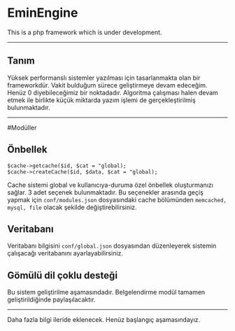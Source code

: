 # EminEngine
This is a php framework which is under development.


---
## Tanım

Yüksek performanslı sistemler yazılması için tasarlanmakta olan bir frameworkdür.
Vakit bulduğum sürece geliştirmeye devam edeceğim. Henüz 0 diyebileceğimiz bir noktadadır.
Algoritma çalışması halen devam etmek ile birlikte küçük miktarda yazım işlemi de gerçekleştirilmiş bulunmaktadır.



---

#Modüller

Önbellek
-----
```
$cache->getcache($id, $cat = "global);
$cache->createCache($id, $data, $cat = "global);
```
Cache sistemi global ve kullanıcıya-duruma özel önbellek oluşturmanızı sağlar. 3 adet seçenek bulunmaktadır. Bu seçenekler arasında geçiş yapmak için ``conf/modules.json`` dosyasındaki cache bölümünden ``memcached, mysql, file`` olacak şekilde değiştirebilirsiniz.

Veritabanı
--------
Veritabanı bilgisini ``conf/global.json`` dosyasından düzenleyerek sistemin çalışacağı veritabanını ayarlayabilirsiniz.

Gömülü dil çoklu desteği
-----
Bu sistem geliştirilme aşamasındadır. Belgelendirme modül tamamen geliştirildiğinde paylaşılacaktır.

--------
Daha fazla bilgi ileride eklenecek. Henüz başlangıç aşamasındayız.